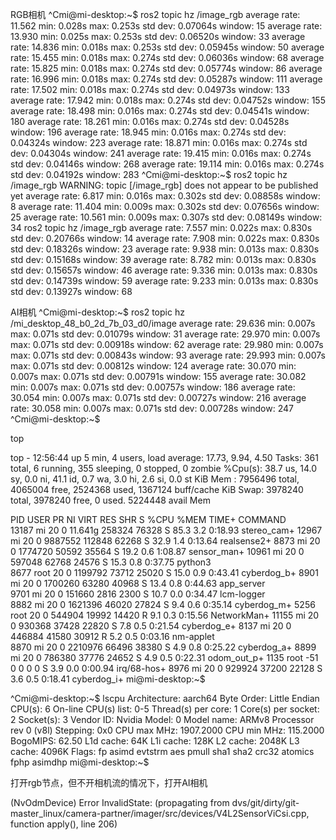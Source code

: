 RGB相机
^Cmi@mi-desktop:~$ ros2 topic hz /image_rgb
average rate: 11.562
	min: 0.028s max: 0.253s std dev: 0.07064s window: 15
average rate: 13.930
	min: 0.025s max: 0.253s std dev: 0.06520s window: 33
average rate: 14.836
	min: 0.018s max: 0.253s std dev: 0.05945s window: 50
average rate: 15.455
	min: 0.018s max: 0.274s std dev: 0.06036s window: 68
average rate: 15.825
	min: 0.018s max: 0.274s std dev: 0.05774s window: 86
average rate: 16.996
	min: 0.018s max: 0.274s std dev: 0.05287s window: 111
average rate: 17.502
	min: 0.018s max: 0.274s std dev: 0.04973s window: 133
average rate: 17.942
	min: 0.018s max: 0.274s std dev: 0.04752s window: 155
average rate: 18.498
	min: 0.016s max: 0.274s std dev: 0.04541s window: 180
average rate: 18.261
	min: 0.016s max: 0.274s std dev: 0.04528s window: 196
average rate: 18.945
	min: 0.016s max: 0.274s std dev: 0.04324s window: 223
average rate: 18.871
	min: 0.016s max: 0.274s std dev: 0.04304s window: 241
average rate: 19.415
	min: 0.016s max: 0.274s std dev: 0.04146s window: 268
average rate: 19.114
	min: 0.016s max: 0.274s std dev: 0.04192s window: 283
^Cmi@mi-desktop:~$ 
 ros2 topic hz /image_rgb
WARNING: topic [/image_rgb] does not appear to be published yet
average rate: 6.817
	min: 0.016s max: 0.302s std dev: 0.08858s window: 8
average rate: 11.404
	min: 0.009s max: 0.302s std dev: 0.07656s window: 25
average rate: 10.561
	min: 0.009s max: 0.307s std dev: 0.08149s window: 34
 ros2 topic hz /image_rgb
average rate: 7.557
	min: 0.022s max: 0.830s std dev: 0.20766s window: 14
average rate: 7.908
	min: 0.022s max: 0.830s std dev: 0.18326s window: 23
average rate: 9.938
	min: 0.013s max: 0.830s std dev: 0.15168s window: 39
average rate: 8.782
	min: 0.013s max: 0.830s std dev: 0.15657s window: 46
average rate: 9.336
	min: 0.013s max: 0.830s std dev: 0.14739s window: 59
average rate: 9.233
	min: 0.013s max: 0.830s std dev: 0.13927s window: 68





AI相机
^Cmi@mi-desktop:~$ ros2 topic hz /mi_desktop_48_b0_2d_7b_03_d0/image
average rate: 29.636
	min: 0.007s max: 0.071s std dev: 0.01079s window: 31
average rate: 29.970
	min: 0.007s max: 0.071s std dev: 0.00918s window: 62
average rate: 29.980
	min: 0.007s max: 0.071s std dev: 0.00843s window: 93
average rate: 29.993
	min: 0.007s max: 0.071s std dev: 0.00812s window: 124
average rate: 30.070
	min: 0.007s max: 0.071s std dev: 0.00791s window: 155
average rate: 30.082
	min: 0.007s max: 0.071s std dev: 0.00757s window: 186
average rate: 30.054
	min: 0.007s max: 0.071s std dev: 0.00727s window: 216
average rate: 30.058
	min: 0.007s max: 0.071s std dev: 0.00728s window: 247
^Cmi@mi-desktop:~$ 




top

top - 12:56:44 up 5 min,  4 users,  load average: 17.73, 9.94, 4.50
Tasks: 361 total,   6 running, 355 sleeping,   0 stopped,   0 zombie
%Cpu(s): 38.7 us, 14.0 sy,  0.0 ni, 41.1 id,  0.7 wa,  3.0 hi,  2.6 si,  0.0 st
KiB Mem :  7956496 total,  4065004 free,  2524368 used,  1367124 buff/cache
KiB Swap:  3978240 total,  3978240 free,        0 used.  5224448 avail Mem 

  PID USER      PR  NI    VIRT    RES    SHR S  %CPU %MEM     TIME+ COMMAND     
13187 mi        20   0 11.641g 258324  76328 S  85.3  3.2   0:18.93 stereo_cam+ 
12967 mi        20   0 9887552 112848  62268 S  32.9  1.4   0:13.64 realsense2+ 
 8873 mi        20   0 1774720  50592  35564 S  19.2  0.6   1:08.87 sensor_man+ 
10961 mi        20   0  597048  62768  24576 S  15.3  0.8   0:37.75 python3     
 8677 root      20   0 1199792  73712  25020 S  15.0  0.9   0:43.41 cyberdog_b+ 
 8901 mi        20   0 1700260  63280  40968 S  13.4  0.8   0:44.63 app_server  
 9701 mi        20   0  151660   2816   2300 S  10.7  0.0   0:34.47 lcm-logger  
 8882 mi        20   0 1621396  46020  27824 S   9.4  0.6   0:35.14 cyberdog_m+ 
 5256 root      20   0  544904  19992  14420 R   9.1  0.3   0:15.56 NetworkMan+ 
11155 mi        20   0  930368  37428  22820 S   7.8  0.5   0:21.54 cyberdog_e+ 
 8137 mi        20   0  446884  41580  30912 R   5.2  0.5   0:03.16 nm-applet   
 8870 mi        20   0 2210976  66496  38380 S   4.9  0.8   0:25.22 cyberdog_a+ 
 8899 mi        20   0  786380  37776  24652 S   4.9  0.5   0:22.31 odom_out_p+ 
 1135 root     -51   0       0      0      0 S   3.9  0.0   0:00.94 irq/68-hos+ 
 8976 mi        20   0  929924  37200  22128 S   3.6  0.5   0:18.41 cyberdog_i+ 
mi@mi-desktop:~$ 

^Cmi@mi-desktop:~$ lscpu
Architecture:        aarch64
Byte Order:          Little Endian
CPU(s):              6
On-line CPU(s) list: 0-5
Thread(s) per core:  1
Core(s) per socket:  2
Socket(s):           3
Vendor ID:           Nvidia
Model:               0
Model name:          ARMv8 Processor rev 0 (v8l)
Stepping:            0x0
CPU max MHz:         1907.2000
CPU min MHz:         115.2000
BogoMIPS:            62.50
L1d cache:           64K
L1i cache:           128K
L2 cache:            2048K
L3 cache:            4096K
Flags:               fp asimd evtstrm aes pmull sha1 sha2 crc32 atomics fphp asimdhp
mi@mi-desktop:~$ 


打开rgb节点，但不开相机流的情况下，打开AI相机

(NvOdmDevice) Error InvalidState:  (propagating from dvs/git/dirty/git-master_linux/camera-partner/imager/src/devices/V4L2SensorViCsi.cpp, function apply(), line 206)
